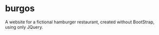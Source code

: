# burgos
A website for a fictional hamburger restaurant, created without BootStrap, using only JQuery.
